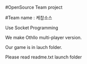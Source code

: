 #OpenSource Team project

#Team name : 케찹소스


Use Socket Programming

We make Othllo multi-player version.

Our game is in lauch folder.

Please read readme.txt launch folder

